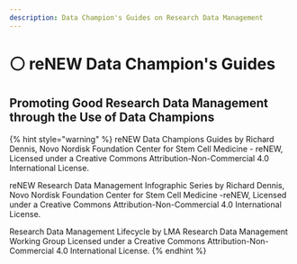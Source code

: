 ```yaml
---
description: Data Champion's Guides on Research Data Management
---
```


# ⚪ reNEW Data Champion's Guides

## Promoting Good Research Data Management through the Use of Data Champions



{% hint style="warning" %}
reNEW Data Champions Guides by Richard Dennis, Novo Nordisk Foundation Center for Stem Cell Medicine - reNEW, Licensed under a Creative Commons Attribution-Non-Commercial 4.0 International License.



reNEW Research Data Management Infographic Series by Richard Dennis, Novo Nordisk Foundation Center for Stem Cell Medicine -reNEW, Licensed under a Creative Commons Attribution-Non-Commercial 4.0 International License.



Research Data Management Lifecycle by LMA Research Data Management Working Group Licensed under a Creative Commons Attribution-Non-Commercial 4.0 International License.
{% endhint %}
